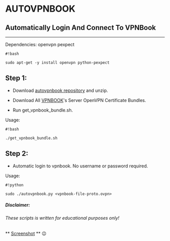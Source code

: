 # AUTOVPNBOOK #
## Automatically Login And Connect To VPNBook ##
***



Dependencies:
openvpn pexpect
```
#!bash

sudo apt-get -y install openvpn python-pexpect
```


## Step 1: ##
* Download [autovpnbook repository](https://bitbucket.org/ruped24/autovpnbook/get/8af95c730902.zip) and unzip.

* Download All [VPNBOOK](https://www.vpnbook.com/freevpn)'s Server OpenVPN Certificate Bundles.
 
* Run get_vpnbook_bundle.sh.
 


Usage: 
```
#!bash

./get_vpnbook_bundle.sh
```


## Step 2: ##
* Automatic login to vpnbook. No username or password required.



Usage: 
```
#!python

sudo ./autovpnbook.py <vpnbook-file-proto.ovpn>
```

##### Disclaimer: ######

###### These scripts is written for educational purposes only!

** [Screenshot](https://drive.google.com/open?id=0B79r4wTVj-CZMlBhTnRwTUxUdDA) ** :wink:
